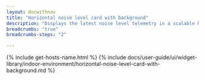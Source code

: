 ```yaml
---
layout: docwithnav
title: "Horizontal noise level card with background"
description: "Displays the latest noise level telemetry in a scalable horizontal layout with the background image."
breadcrumbs: "true"
breadcrumbs-steps: "2"

---
```

{% include get-hosts-name.html %}
{% include docs/user-guide/ui/widget-library/indoor-environment/horizontal-noise-level-card-with-background.md %}
